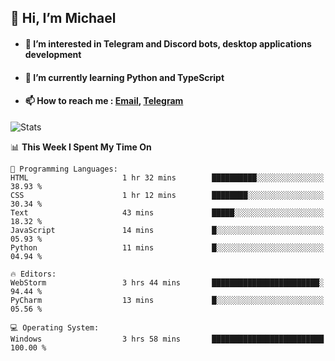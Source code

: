 ## 👋 Hi, I’m Michael
- #### 👀 I’m interested in Telegram and Discord bots, desktop applications development
- #### 🌱 I’m currently learning Python and TypeScript
- #### 📫 How to reach me : [Email](mailto:misha@kurapov.ru), [Telegram](https://t.me/mickr7)

![Stats](https://github-readme-stats.vercel.app/api?username=krpff&show_icons=true&theme=github_dark&hide_border=true&hide=issues&count_private=true&layout=compact)


<!--START_SECTION:waka-->
📊 **This Week I Spent My Time On** 

```text
💬 Programming Languages: 
HTML                     1 hr 32 mins        ██████████░░░░░░░░░░░░░░░   38.93 % 
CSS                      1 hr 12 mins        ████████░░░░░░░░░░░░░░░░░   30.34 % 
Text                     43 mins             █████░░░░░░░░░░░░░░░░░░░░   18.32 % 
JavaScript               14 mins             █░░░░░░░░░░░░░░░░░░░░░░░░   05.93 % 
Python                   11 mins             █░░░░░░░░░░░░░░░░░░░░░░░░   04.94 % 

🔥 Editors: 
WebStorm                 3 hrs 44 mins       ████████████████████████░   94.44 % 
PyCharm                  13 mins             █░░░░░░░░░░░░░░░░░░░░░░░░   05.56 % 

💻 Operating System: 
Windows                  3 hrs 58 mins       █████████████████████████   100.00 % 
```


<!--END_SECTION:waka-->

